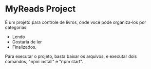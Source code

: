 # MyReads Project

É um projeto para controle de livros, onde você pode organiza-los por categorias:
- Lendo
- Gostaria de ler
- Finalizados.

Para executar o projeto, basta baixar os arquivos, e executar dois comandos, "npm install" e "npm start".

